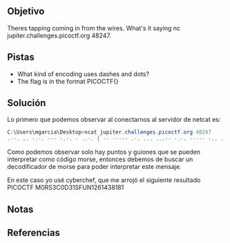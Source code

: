 ## Objetivo
Theres tapping coming in from the wires. What's it saying nc jupiter.challenges.picoctf.org 48247.

## Pistas
- What kind of encoding uses dashes and dots?
- The flag is in the format PICOCTF{}

## Solución
Lo primero que podemos observar al conectarnos al servidor de netcat es:
```powershell
C:\Users\mgarcia\Desktop>ncat jupiter.challenges.picoctf.org 48247
.--. .. -.-. --- -.-. - ..-. { -- ----- .-. ... ...-- -.-. ----- -.. ...-- .---- ... ..-. ..- -. .---- ..--- -.... .---- ....- ...-- ---.. .---- ---.. .---- }
```
Como podemos observar solo hay puntos y guiones que se pueden interpretar como código morse, entonces debemos de buscar un decodificador de morse para poder interpretar este mensaje.

En este caso yo usé cyberchef, que me arrojó el siguiente resultado
PICOCTF M0RS3C0D31SFUN1261438181 
## Notas

## Referencias
